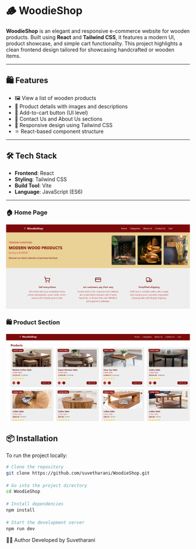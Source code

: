 # 🪵 WoodieShop

**WoodieShop** is an elegant and responsive e-commerce website for wooden products. Built using **React** and **Tailwind CSS**, it features a modern UI, product showcase, and simple cart functionality. This project highlights a clean frontend design tailored for showcasing handcrafted or wooden items.

---

## 🛍️ Features

- 🖼️ View a list of wooden products
- 📃 Product details with images and descriptions
- 🛒 Add-to-cart button (UI level)
- 📩 Contact Us and About Us sections
- 🎨 Responsive design using Tailwind CSS
- ⚛️ React-based component structure

---

## 🛠️ Tech Stack

- **Frontend**: React
- **Styling**: Tailwind CSS
- **Build Tool**: Vite
- **Language**: JavaScript (ES6)

---

### 🏠 Home Page
![Home](./screenshots/homepage.png)

### 🛍️ Product Section
![Products](./screenshots/products.png)

## 📦 Installation

To run the project locally:

```bash
# Clone the repository
git clone https://github.com/suvetharani/WoodieShop.git

# Go into the project directory
cd WoodieShop

# Install dependencies
npm install

# Start the development server
npm run dev
```

🙋‍♀️ Author
Developed by Suvetharani
